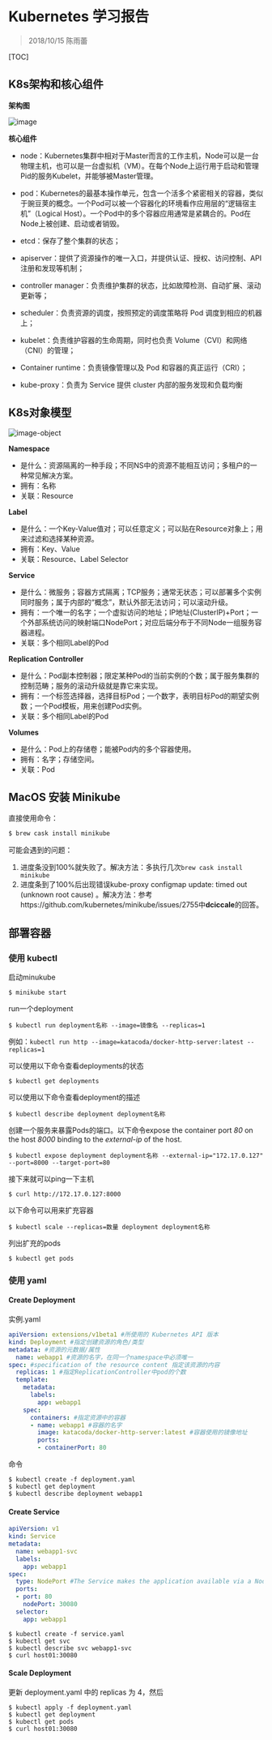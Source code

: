 # Kubernetes 学习报告

> 2018/10/15 陈雨蕾

[TOC]

## K8s架构和核心组件

**架构图**

![image](https://github.com/XLab-Tongji/Operation_KnowledgeGraph/blob/master/学习报告/img/k8s_arche.png?raw=true)

**核心组件**

- node：Kubernetes集群中相对于Master而言的工作主机，Node可以是一台物理主机，也可以是一台虚拟机（VM）。在每个Node上运行用于启动和管理Pid的服务Kubelet，并能够被Master管理。
- pod：Kubernetes的最基本操作单元，包含一个活多个紧密相关的容器，类似于豌豆荚的概念。一个Pod可以被一个容器化的环境看作应用层的“逻辑宿主机”（Logical Host）。一个Pod中的多个容器应用通常是紧耦合的。Pod在Node上被创建、启动或者销毁。

- etcd：保存了整个集群的状态；

- apiserver：提供了资源操作的唯一入口，并提供认证、授权、访问控制、API 注册和发现等机制；

- controller manager：负责维护集群的状态，比如故障检测、自动扩展、滚动更新等；

- scheduler：负责资源的调度，按照预定的调度策略将 Pod 调度到相应的机器上；

- kubelet：负责维护容器的生命周期，同时也负责 Volume（CVI）和网络（CNI）的管理；

- Container runtime：负责镜像管理以及 Pod 和容器的真正运行（CRI）；

- kube-proxy：负责为 Service 提供 cluster 内部的服务发现和负载均衡

## K8s对象模型

![image-object](https://github.com/XLab-Tongji/Operation_KnowledgeGraph/blob/master/学习报告/img/k8s_object.png?raw=true)

**Namespace**

- 是什么：资源隔离的一种手段；不同NS中的资源不能相互访问；多租户的一种常见解决方案。
- 拥有：名称
- 关联：Resource

**Label**

- 是什么：一个Key-Value值对；可以任意定义；可以贴在Resource对象上；用来过滤和选择某种资源。
- 拥有：Key、Value
- 关联：Resource、Label Selector

**Service**

- 是什么：微服务；容器方式隔离；TCP服务；通常无状态；可以部署多个实例同时服务；属于内部的“概念”，默认外部无法访问；可以滚动升级。
- 拥有：一个唯一的名字；一个虚拟访问的地址；IP地址(ClusterIP)+Port；一个外部系统访问的映射端口NodePort；对应后端分布于不同Node一组服务容器进程。
- 关联：多个相同Label的Pod

**Replication Controller**

- 是什么：Pod副本控制器；限定某种Pod的当前实例的个数；属于服务集群的控制范畴；服务的滚动升级就是靠它来实现。
- 拥有：一个标签选择器，选择目标Pod；一个数字，表明目标Pod的期望实例数；一个Pod模板，用来创建Pod实例。
- 关联：多个相同Label的Pod

**Volumes**

- 是什么：Pod上的存储卷；能被Pod内的多个容器使用。
- 拥有：名字；存储空间。
- 关联：Pod

## MacOS 安装 Minikube

直接使用命令：

```bash
$ brew cask install minikube
```

可能会遇到的问题：

1. 进度条没到100%就失败了。解决方法：多执行几次`brew cask install minikube`
2. 进度条到了100%后出现错误kube-proxy configmap update: timed out (unknown root cause) 。解决方法：参考https://github.com/kubernetes/minikube/issues/2755中**dciccale**的回答。

## 部署容器

### 使用 kubectl

启动minukube

```shell
$ minikube start
```

run一个deployment

```shell
$ kubectl run deployment名称 --image=镜像名 --replicas=1
```

例如：`kubectl run http --image=katacoda/docker-http-server:latest --replicas=1`

可以使用以下命令查看deployments的状态

```shell
$ kubectl get deployments
```

可以使用以下命令查看deployment的描述

```shell
$ kubectl describe deployment deployment名称
```

创建一个服务来暴露Pods的端口。以下命令expose the container port *80* on the host *8000* binding to the *external-ip* of the host.

```shell
$ kubectl expose deployment deployment名称 --external-ip="172.17.0.127" --port=8000 --target-port=80
```

接下来就可以ping一下主机

```shell
$ curl http://172.17.0.127:8000
```

以下命令可以用来扩充容器

```shell
$ kubectl scale --replicas=数量 deployment deployment名称
```

列出扩充的pods

```shell
$ kubectl get pods
```

### 使用 yaml

#### Create Deployment

实例.yaml

```yaml
apiVersion: extensions/v1beta1 #所使用的 Kubernetes API 版本
kind: Deployment #指定创建资源的角色/类型
metadata: #资源的元数据/属性
  name: webapp1 #资源的名字，在同一个namespace中必须唯一
spec: #specification of the resource content 指定该资源的内容
  replicas: 1 #指定ReplicationController中pod的个数
  template:
    metadata:
      labels:
        app: webapp1
    spec:
      containers: #指定资源中的容器
      - name: webapp1 #容器的名字
        image: katacoda/docker-http-server:latest #容器使用的镜像地址
        ports:
        - containerPort: 80 
```
命令

```shell
$ kubectl create -f deployment.yaml
$ kubectl get deployment
$ kubectl describe deployment webapp1
```

#### Create Service

```yaml
apiVersion: v1
kind: Service
metadata:
  name: webapp1-svc
  labels:
    app: webapp1
spec:
  type: NodePort #The Service makes the application available via a NodePort.
  ports:
  - port: 80
    nodePort: 30080 
  selector:
    app: webapp1
```

```shell
$ kubectl create -f service.yaml
$ kubectl get svc
$ kubectl describe svc webapp1-svc
$ curl host01:30080
```

#### Scale Deployment

更新 deployment.yaml 中的 replicas 为 4，然后

```shell
$ kubectl apply -f deployment.yaml
$ kubectl get deployment
$ kubectl get pods
$ curl host01:30080
```

